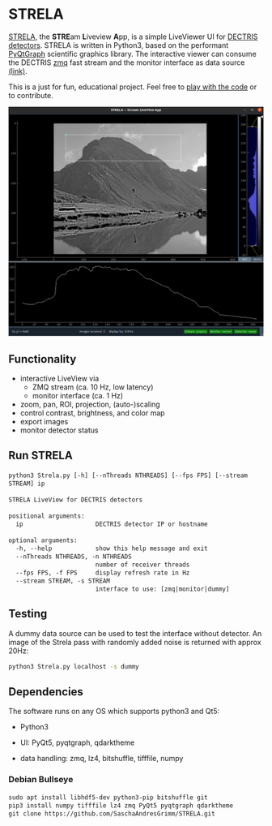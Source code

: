 # STRELA
[STRELA](https://www.google.com/search?sxsrf=AOaemvJWgRhlxkmkfXETJ5YNG2Ifkp2HkA:1642260626630&q=strela+pass&npsic=0&rflfq=1&rldoc=1&rllag=46813032,9796434,0&tbm=lcl&sxsrf=AOaemvJWgRhlxkmkfXETJ5YNG2Ifkp2HkA:1642260626630&sa=X&ved=2ahUKEwj465zKibT1AhUFgv0HHWSZAkoQtgN6BAgEEDQ&biw=752&bih=941&dpr=1#rlfi=hd:;si:;mv:[[46.8215164122907,9.804494880124759],[46.79842991954302,9.79024698583765],null,[46.80997440460023,9.797370932981204],15]), the **STRE**am **L**iveview **A**pp, is a simple LiveViewer UI for [DECTRIS detectors](https://www.dectris.com/). STRELA is written in Python3, based on the performant [PyQtGraph](https://www.pyqtgraph.org/) scientific graphics library. The interactive viewer can consume the DECTRIS [zmq](https://zeromq.org/languages/python/) fast stream and the monitor interface as data source [(link)](https://media.dectris.com/210607-DECTRIS-SIMPLON-API-Manual_EIGER2-chip-based_detectros.pdf).

This is a just for fun, educational project. Feel free to [play with the code](./LICENSE) or to contribute.

![itnerface](./ressources/interface.png)

## Functionality
* interactive LiveView via
  * ZMQ stream (ca. 10 Hz, low latency)
  * monitor interface (ca. 1 Hz)
* zoom, pan, ROI, projection, (auto-)scaling
* control contrast, brightness, and color map 
* export images
* monitor detector status

## Run STRELA
```
python3 Strela.py [-h] [--nThreads NTHREADS] [--fps FPS] [--stream STREAM] ip

STRELA LiveView for DECTRIS detectors

positional arguments:
  ip                    DECTRIS detector IP or hostname

optional arguments:
  -h, --help            show this help message and exit
  --nThreads NTHREADS, -n NTHREADS
                        number of receiver threads
  --fps FPS, -f FPS     display refresh rate in Hz
  --stream STREAM, -s STREAM
                        interface to use: [zmq|monitor|dummy]
```
## Testing
A dummy data source can be used to test the interface without detector. An image of the Strela pass with randomly added noise is returned with approx 20Hz:
```bash
python3 Strela.py localhost -s dummy
``` 

## Dependencies
The software runs on any OS which supports python3 and Qt5:

* Python3

* UI: PyQt5, pyqtgraph, qdarktheme

* data handling: zmq, lz4, bitshuffle, tifffile, numpy

### Debian Bullseye
```
sudo apt install libhdf5-dev python3-pip bitshuffle git
pip3 install numpy tifffile lz4 zmq PyQt5 pyqtgraph qdarktheme
git clone https://github.com/SaschaAndresGrimm/STRELA.git
```